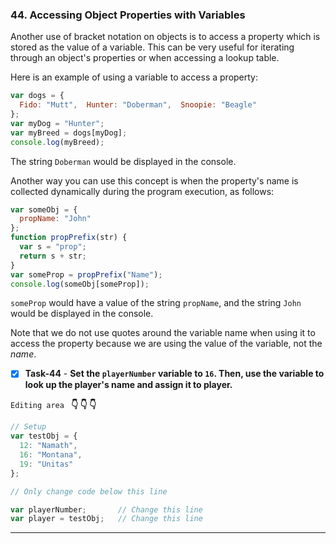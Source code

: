 ### 44. Accessing Object Properties with Variables
Another use of bracket notation on objects is to access a property which is stored as the value of a variable. This can be very useful for iterating through an object's properties or when accessing a lookup table.

Here is an example of using a variable to access a property:
```js
var dogs = {
  Fido: "Mutt",  Hunter: "Doberman",  Snoopie: "Beagle"
};
var myDog = "Hunter";
var myBreed = dogs[myDog];
console.log(myBreed);
```
The string `Doberman` would be displayed in the console.

Another way you can use this concept is when the property's name is collected dynamically during the program execution, as follows:
```js
var someObj = {
  propName: "John"
};
function propPrefix(str) {
  var s = "prop";
  return s + str;
}
var someProp = propPrefix("Name");
console.log(someObj[someProp]);
```
`someProp` would have a value of the string `propName`, and the string `John` would be displayed in the console.

Note that we do not use quotes around the variable name when using it to access the property because we are using the value of the variable, not the *name*.

- [x] **Task-44** - **Set the `playerNumber` variable to `16`. Then, use the variable to look up the player's name and assign it to player.**


``Editing area `` **:point_down: :point_down: :point_down:**

```js
// Setup
var testObj = {
  12: "Namath",
  16: "Montana",
  19: "Unitas"
};

// Only change code below this line

var playerNumber;       // Change this line
var player = testObj;   // Change this line
```
*************************************************************************************
